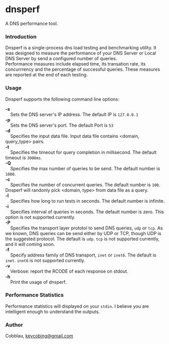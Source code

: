 dnsperf
======
A DNS performance tool.

### Introduction
Dnsperf is a single-process dns load testing and benchmarking utility. It was designed to measure the performance of your
DNS Server or Local DNS Server by send a configured number of queries.  
Performance measures include elapsed time, its transation rate, its concurrrency and the percentage of successful queries.
These measures are reported at the end of each testing.

### Usage
Dnsperf supports the following command line options:  

**-s**  
&nbsp;&nbsp;&nbsp;&nbsp;Sets the DNS server's IP address. The default IP is `127.0.0.1`   
**-p**  
&nbsp;&nbsp;&nbsp;&nbsp;Sets the DNS server's port. The default Port is `53`   
**-d**   
&nbsp;&nbsp;&nbsp;&nbsp;Specifies the input data file. Input data file contains <domain, query_type> pairs.  
**-t**  
&nbsp;&nbsp;&nbsp;&nbsp;Specifies the timeout for query completion in millisecond. The default timeout is `3000ms`.  
**-Q**  
&nbsp;&nbsp;&nbsp;&nbsp;Specifies the max number of queries to be send. The default number is `1000`.  
**-c**  
&nbsp;&nbsp;&nbsp;&nbsp;Specifies the number of concurrent queries. The default number is `100`. Dnsperf will randonly pick <domain, type> from data file as a query.  
**-l**  
&nbsp;&nbsp;&nbsp;&nbsp;Specifies how long to run tests in seconds. The default number is infinite.  
**-i**  
&nbsp;&nbsp;&nbsp;&nbsp;Specifies interval of queries in seconds. The default number is zero. This option is not supported currently.  
**-P**  
&nbsp;&nbsp;&nbsp;&nbsp;Specifies the transport layer prototol to send DNS queries, `udp` or `tcp`. As we known, DNS queries can be send either by UDP or TCP, though UDP is the suggested protocol. The default is `udp`. `tcp` is not supported currently, and it will coming soon.  
**-f**  
&nbsp;&nbsp;&nbsp;&nbsp;Specify address family of DNS transport, `inet` or `inet6`. The default is `inet`. `inet6` is not supported currently.  
**-v**  
&nbsp;&nbsp;&nbsp;&nbsp;Verbose: report the RCODE of each response on stdout.  
**-h**  
&nbsp;&nbsp;&nbsp;&nbsp;Print the usage of dnsperf.  

### Performance Statistics  
Performance statistics will displayed on your `stdin`. I believe you are intelligent enough to understand the outputs.  

### Author
Cobblau, <keycobing@gmail.com>
